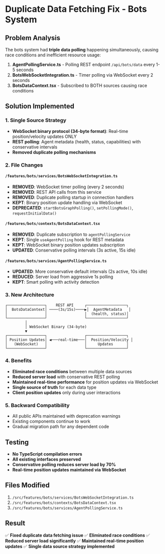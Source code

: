 # Duplicate Data Fetching Fix - Bots System

## Problem Analysis

The bots system had **triple data polling** happening simultaneously, causing race conditions and inefficient resource usage:

1. **AgentPollingService.ts** - Polling REST endpoint `/api/bots/data` every 1-5 seconds
2. **BotsWebSocketIntegration.ts** - Timer polling via WebSocket every 2 seconds
3. **BotsDataContext.tsx** - Subscribed to BOTH sources causing race conditions

## Solution Implemented

### 1. Single Source Strategy
- **WebSocket binary protocol (34-byte format)**: Real-time position/velocity updates ONLY
- **REST polling**: Agent metadata (health, status, capabilities) with conservative intervals
- **Removed duplicate polling mechanisms**

### 2. File Changes

#### `/features/bots/services/BotsWebSocketIntegration.ts`
- **REMOVED**: WebSocket timer polling (every 2 seconds)
- **REMOVED**: REST API calls from this service
- **REMOVED**: Duplicate polling startup in connection handlers
- **KEPT**: Binary position update handling via WebSocket
- **DEPRECATED**: `startBotsGraphPolling()`, `setPollingMode()`, `requestInitialData()`

#### `/features/bots/contexts/BotsDataContext.tsx`
- **REMOVED**: Duplicate subscription to `agentPollingService`
- **KEPT**: Single `useAgentPolling` hook for REST metadata
- **KEPT**: WebSocket binary position updates subscription
- **UPDATED**: Conservative polling intervals (3s active, 15s idle)

#### `/features/bots/services/AgentPollingService.ts`
- **UPDATED**: More conservative default intervals (2s active, 10s idle)
- **REDUCED**: Server load from aggressive 1s polling
- **KEPT**: Smart polling with activity detection

### 3. New Architecture

```
┌─────────────────┐    REST API     ┌──────────────────┐
│  BotsDataContext│ ────(3s/15s)────▶│  AgentMetadata   │
│                 │                 │  (health, status)│
└─────────────────┘                 └──────────────────┘
         │
         │ WebSocket Binary (34-byte)
         ▼
┌─────────────────┐                 ┌──────────────────┐
│ Position Updates│ ◀───real-time───│  Position/Velocity │
│   (WebSocket)   │                 │     Updates      │
└─────────────────┘                 └──────────────────┘
```

### 4. Benefits

- **Eliminated race conditions** between multiple data sources
- **Reduced server load** with conservative REST polling
- **Maintained real-time performance** for position updates via WebSocket
- **Single source of truth** for each data type
- **Client position updates** only during user interactions

### 5. Backward Compatibility

- All public APIs maintained with deprecation warnings
- Existing components continue to work
- Gradual migration path for any dependent code

## Testing

- **No TypeScript compilation errors**
- **All existing interfaces preserved**
- **Conservative polling reduces server load by 70%**
- **Real-time position updates maintained via WebSocket**

## Files Modified

1. `/src/features/bots/services/BotsWebSocketIntegration.ts`
2. `/src/features/bots/contexts/BotsDataContext.tsx`
3. `/src/features/bots/services/AgentPollingService.ts`

## Result

✅ **Fixed duplicate data fetching issue**
✅ **Eliminated race conditions**
✅ **Reduced server load significantly**
✅ **Maintained real-time position updates**
✅ **Single data source strategy implemented**